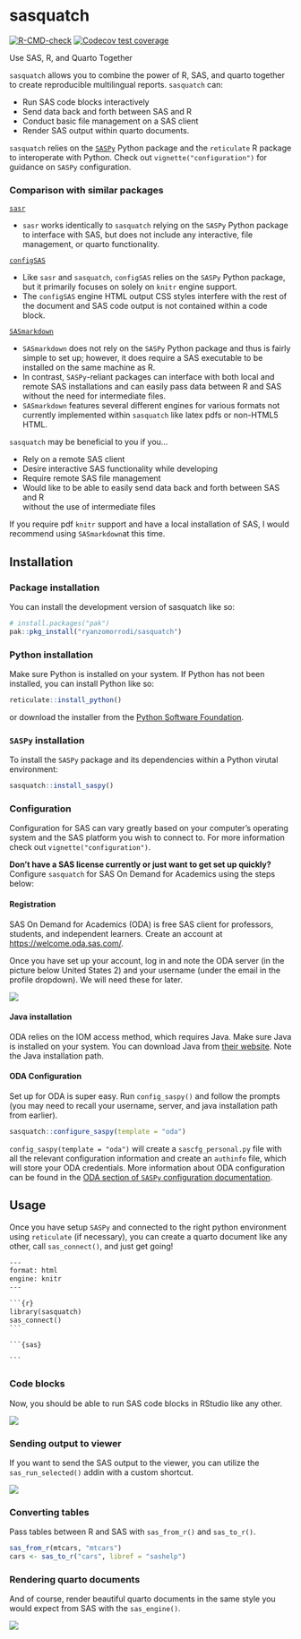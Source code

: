 
<!-- README.md is generated from README.Rmd. Please edit that file -->

# sasquatch

<!-- badges: start -->

[![R-CMD-check](https://github.com/ryanzomorrodi/sasquatch/actions/workflows/R-CMD-check.yaml/badge.svg)](https://github.com/ryanzomorrodi/sasquatch/actions/workflows/R-CMD-check.yaml)
[![Codecov test
coverage](https://codecov.io/gh/ryanzomorrodi/sasquatch/branch/main/graph/badge.svg)](https://app.codecov.io/gh/ryanzomorrodi/sasquatch?branch=main)
<!-- badges: end -->

Use SAS, R, and Quarto Together

`sasquatch` allows you to combine the power of R, SAS, and quarto
together to create reproducible multilingual reports. `sasquatch` can:

- Run SAS code blocks interactively
- Send data back and forth between SAS and R
- Conduct basic file management on a SAS client
- Render SAS output within quarto documents.

`sasquatch` relies on the
[`SASPy`](https://sassoftware.github.io/saspy/) Python package and the
`reticulate` R package to interoperate with Python. Check out
`vignette("configuration")` for guidance on `SASPy` configuration.

### Comparison with similar packages

[`sasr`](https://CRAN.R-project.org/package=sasr)

- `sasr` works identically to `sasquatch` relying on the `SASPy` Python
  package to interface with SAS, but does not include any interactive,
  file management, or quarto functionality.

[`configSAS`](https://github.com/baselr/configSAS)

- Like `sasr` and `sasquatch`, `configSAS` relies on the `SASPy` Python
  package, but it primarily focuses on solely on `knitr` engine support.
- The `configSAS` engine HTML output CSS styles interfere with the rest
  of the document and SAS code output is not contained within a code
  block.

[`SASmarkdown`](https://CRAN.R-project.org/package=SASmarkdown)

- `SASmarkdown` does not rely on the `SASPy` Python package and thus is
  fairly simple to set up; however, it does require a SAS executable to
  be installed on the same machine as R.
- In contrast, `SASPy`-reliant packages can interface with both local
  and remote SAS installations and can easily pass data between R and
  SAS without the need for intermediate files.
- `SASmarkdown` features several different engines for various formats
  not currently implemented within `sasquatch` like latex pdfs or
  non-HTML5 HTML.

`sasquatch` may be beneficial to you if you…

- Rely on a remote SAS client  
- Desire interactive SAS functionality while developing  
- Require remote SAS file management  
- Would like to be able to easily send data back and forth between SAS
  and R  
  without the use of intermediate files

If you require pdf `knitr` support and have a local installation of SAS,
I would recommend using `SASmarkdown`at this time.

## Installation

### Package installation

You can install the development version of sasquatch like so:

``` r
# install.packages("pak")
pak::pkg_install("ryanzomorrodi/sasquatch")
```

### Python installation

Make sure Python is installed on your system. If Python has not been
installed, you can install Python like so:

``` r
reticulate::install_python()
```

or download the installer from the [Python Software
Foundation](https://www.python.org/downloads/').

### `SASPy` installation

To install the `SASPy` package and its dependencies within a Python
virutal environment:

``` r
sasquatch::install_saspy()
```

### Configuration

Configuration for SAS can vary greatly based on your computer’s
operating system and the SAS platform you wish to connect to. For more
information check out `vignette("configuration")`.

**Don’t have a SAS license currently or just want to get set up
quickly?** Configure `sasquatch` for SAS On Demand for Academics using
the steps below:

#### Registration

SAS On Demand for Academics (ODA) is free SAS client for professors,
students, and independent learners. Create an account at
<https://welcome.oda.sas.com/>.

Once you have set up your account, log in and note the ODA server (in
the picture below United States 2) and your username (under the email in
the profile dropdown). We will need these for later.

![](man/figures/sas_oda.png)

#### Java installation

ODA relies on the IOM access method, which requires Java. Make sure Java
is installed on your system. You can download Java from [their
website](https://www.java.com/en/download/). Note the Java installation
path.

#### ODA Configuration

Set up for ODA is super easy. Run `config_saspy()` and follow the
prompts (you may need to recall your username, server, and java
installation path from earlier).

``` r
sasquatch::configure_saspy(template = "oda")
```

`config_saspy(template = "oda")` will create a `sascfg_personal.py` file
with all the relevant configuration information and create an `authinfo`
file, which will store your ODA credentials. More information about ODA
configuration can be found in the [ODA section of `SASPy` configuration
documentation](https://sassoftware.github.io/saspy/configuration.html#iom).

## Usage

Once you have setup `SASPy` and connected to the right python
environment using `reticulate` (if necessary), you can create a quarto
document like any other, call `sas_connect()`, and just get going!

```` default
---
format: html
engine: knitr
---

```{r}
library(sasquatch)
sas_connect()
```

```{sas}

```
````

### Code blocks

Now, you should be able to run SAS code blocks in RStudio like any
other.

![](man/figures/run_sas_chunk.gif)

### Sending output to viewer

If you want to send the SAS output to the viewer, you can utilize the
`sas_run_selected()` addin with a custom shortcut.

![](man/figures/run_sas_selected.gif)

### Converting tables

Pass tables between R and SAS with `sas_from_r()` and `sas_to_r()`.

``` r
sas_from_r(mtcars, "mtcars")
cars <- sas_to_r("cars", libref = "sashelp")
```

### Rendering quarto documents

And of course, render beautiful quarto documents in the same style you
would expect from SAS with the `sas_engine()`.

![](man/figures/rendered_quarto.png)
